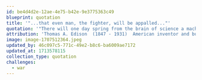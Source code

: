 ```yaml
---
id: be4d4d2e-12ae-4e75-b42e-9e3775363c49
blueprint: quotation
title: '"...that even man, the fighter, will be appalled..."'
quotation: '"There will one day spring from the brain of science a machine or force so fearful in its potentialities, so absolutely terrifying, that even man, the fighter  --  who will dare torture and death in order to inflict torture and death  --  will be appalled, and so abandon war forever."'
attribution: 'Thomas A. Edison  (1847 - 1931)  American inventor and businessman'
image: image-1707512364.jpeg
updated_by: 46c097c5-771c-49e2-b8c6-ba6009ae7172
updated_at: 1713578115
collection_type: quotation
challenges:
  - war
---
```

